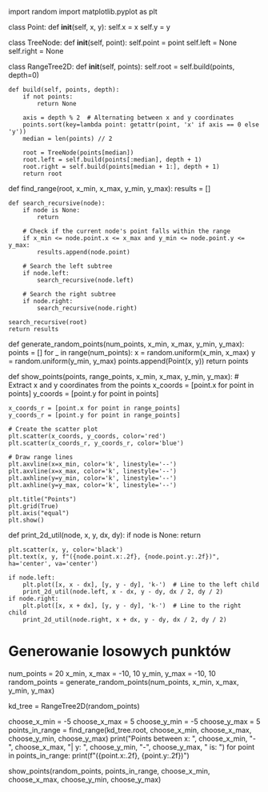 import random
import matplotlib.pyplot as plt

class Point:
    def __init__(self, x, y):
        self.x = x
        self.y = y

class TreeNode:
    def __init__(self, point):
        self.point = point
        self.left = None
        self.right = None

class RangeTree2D:
    def __init__(self, points):
        self.root = self.build(points, depth=0)

    def build(self, points, depth):
        if not points:
            return None

        axis = depth % 2  # Alternating between x and y coordinates
        points.sort(key=lambda point: getattr(point, 'x' if axis == 0 else 'y'))
        median = len(points) // 2

        root = TreeNode(points[median])
        root.left = self.build(points[:median], depth + 1)
        root.right = self.build(points[median + 1:], depth + 1)
        return root

def find_range(root, x_min, x_max, y_min, y_max):
    results = []

    def search_recursive(node):
        if node is None:
            return

        # Check if the current node's point falls within the range
        if x_min <= node.point.x <= x_max and y_min <= node.point.y <= y_max:
            results.append(node.point)

        # Search the left subtree
        if node.left:
            search_recursive(node.left)

        # Search the right subtree
        if node.right:
            search_recursive(node.right)

    search_recursive(root)
    return results

def generate_random_points(num_points, x_min, x_max, y_min, y_max):
    points = []
    for _ in range(num_points):
        x = random.uniform(x_min, x_max)
        y = random.uniform(y_min, y_max)
        points.append(Point(x, y))
    return points

def show_points(points, range_points, x_min, x_max, y_min, y_max):
    # Extract x and y coordinates from the points
    x_coords = [point.x for point in points]
    y_coords = [point.y for point in points]

    x_coords_r = [point.x for point in range_points]
    y_coords_r = [point.y for point in range_points]

    # Create the scatter plot
    plt.scatter(x_coords, y_coords, color='red')
    plt.scatter(x_coords_r, y_coords_r, color='blue')

    # Draw range lines
    plt.axvline(x=x_min, color='k', linestyle='--')
    plt.axvline(x=x_max, color='k', linestyle='--')
    plt.axhline(y=y_min, color='k', linestyle='--')
    plt.axhline(y=y_max, color='k', linestyle='--')

    plt.title("Points")
    plt.grid(True)
    plt.axis("equal")
    plt.show()

def print_2d_util(node, x, y, dx, dy):
    if node is None:
        return

    plt.scatter(x, y, color='black')
    plt.text(x, y, f"({node.point.x:.2f}, {node.point.y:.2f})", ha='center', va='center')

    if node.left:
        plt.plot([x, x - dx], [y, y - dy], 'k-')  # Line to the left child
        print_2d_util(node.left, x - dx, y - dy, dx / 2, dy / 2)
    if node.right:
        plt.plot([x, x + dx], [y, y - dy], 'k-')  # Line to the right child
        print_2d_util(node.right, x + dx, y - dy, dx / 2, dy / 2)
# Generowanie losowych punktów
num_points = 20
x_min, x_max = -10, 10
y_min, y_max = -10, 10
random_points = generate_random_points(num_points, x_min, x_max, y_min, y_max)

kd_tree = RangeTree2D(random_points)

choose_x_min = -5
choose_x_max = 5
choose_y_min = -5
choose_y_max = 5
points_in_range = find_range(kd_tree.root, choose_x_min, choose_x_max, choose_y_min, choose_y_max)
print("Points between x: ", choose_x_min, "-", choose_x_max, "| y: ", choose_y_min, "-", choose_y_max, "  is: ")
for point in points_in_range:
    print(f"({point.x:.2f}, {point.y:.2f})")

show_points(random_points, points_in_range, choose_x_min, choose_x_max, choose_y_min, choose_y_max)
